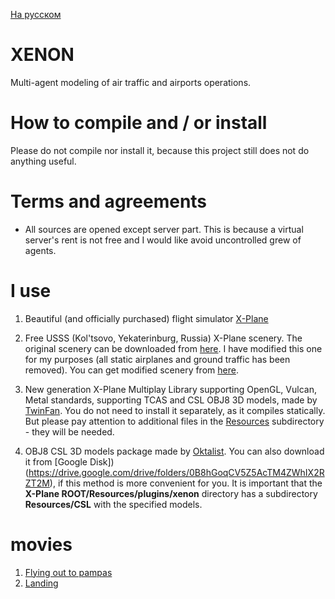[На русском](https://github.com/unclesal/xenon/blob/master/README-RU.md)

# XENON

Multi-agent modeling of air traffic and airports operations.

# How to compile and / or install

Please do not compile nor install it, because this project still does not do anything useful.

# Terms and agreements

- All sources are opened except server part. This is because a virtual server's rent is not free and I would like avoid uncontrolled grew of agents.

# I use

1. Beautiful (and officially purchased) flight simulator [X-Plane](https://www.x-plane.com/)

2. Free USSS (Kol'tsovo, Yekaterinburg, Russia) X-Plane scenery. The original scenery can be downloaded from [here](http://x-flight.su/ural.php).
I have modified this one for my purposes (all static airplanes and ground traffic has been removed). You can get
modified scenery from [here](https://drive.google.com/file/d/1ZsokPeAb87V5MtS3KQzZL7dX1c05e4Z5/view?usp=sharing).

3. New generation X-Plane Multiplay Library supporting OpenGL, Vulcan, Metal standards, supporting TCAS and CSL OBJ8 
3D models, made by [TwinFan](https://github.com/TwinFan/XPMP2). You do not need to install it separately, as it compiles 
statically. But please pay attention to additional files in the [Resources](https://github.com/TwinFan/XPMP2/tree/master/Resources) 
subdirectory - they will be needed.

4. OBJ8 CSL 3D models package made by [Oktalist](https://forums.x-plane.org/index.php?/files/file/37041-bluebell-obj8-csl-packages/). 
You can also download it from [Google Disk])(https://drive.google.com/drive/folders/0B8hGoqCV5Z5AcTM4ZWhIX2RZT2M), if this 
method is more convenient for you. It is important that the **X-Plane ROOT/Resources/plugins/xenon** directory has a subdirectory
**Resources/CSL** with the specified models.

# movies

1. [Flying out to pampas](https://www.youtube.com/watch?v=wfAPAnU-FBk)
2. [Landing](https://www.youtube.com/watch?v=SvydTdDbwhs)
